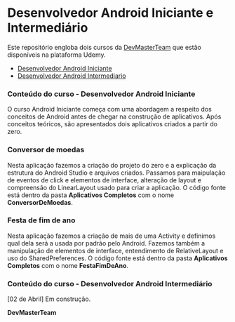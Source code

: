 ﻿# Desenvolvedor Android Iniciante e Intermediário

Este repositório engloba dois cursos da [DevMasterTeam](http://devmasterteam.com) que estão disponíveis na plataforma Udemy.
- [Desenvolvedor Android Iniciante](https://www.udemy.com/desenvolvedor-android-iniciante)
- [Desenvolvedor Android Intermediario](https://www.udemy.com/desenvolvedor-android-intermediario/?couponCode=AULABONUS)

### Conteúdo do curso - Desenvolvedor Android Iniciante
O curso Android Iniciante começa com uma abordagem a respeito dos conceitos de Android antes de chegar na construção de aplicativos. Após conceitos teóricos, são apresentados dois aplicativos criados a partir do zero.

### **Conversor de moedas**
Nesta aplicação fazemos a criação do projeto do zero e a explicação da estrutura do Android Studio e arquivos criados. Passamos para maipulação de eventos de click e elementos de interface, alteração de layout e compreensão do LinearLayout usado para criar a aplicação.
O código fonte está dentro da pasta **Aplicativos Completos** com o nome **ConversorDeMoedas**.

### **Festa de fim de ano**
Nesta aplicação fazemos a criação de mais de uma Activity e definimos qual dela será a usada por padrão pelo Android. Fazemos também a manipulação de elementos de interface, entendimento de RelativeLayout e uso do SharedPreferences.
O código fonte está dentro da pasta **Aplicativos Completos** com o nome **FestaFimDeAno**.

### Conteúdo do curso - Desenvolvedor Android Intermediário
[02 de Abril] Em construção.

**DevMasterTeam**